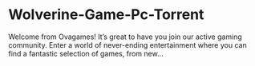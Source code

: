 # Wolverine-Game-Pc-Torrent
Welcome from Ovagames! It’s great to have you join our active gaming community. Enter a world of never-ending entertainment where you can find a fantastic selection of games, from new…

